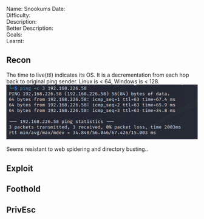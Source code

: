 
Name: Snookums
Date:  
Difficulty:  
Description:  
Better Description:  
Goals:  
Learnt:

## Recon

The time to live(ttl) indicates its OS. It is a decrementation from each hop back to original ping sender. Linux is < 64, Windows is < 128.
![ping](OS-ProvingGrounds/Snookums/Screenshots/ping.png)


Seems resistant to web spidering and directory busting..	
## Exploit

## Foothold

## PrivEsc

      
